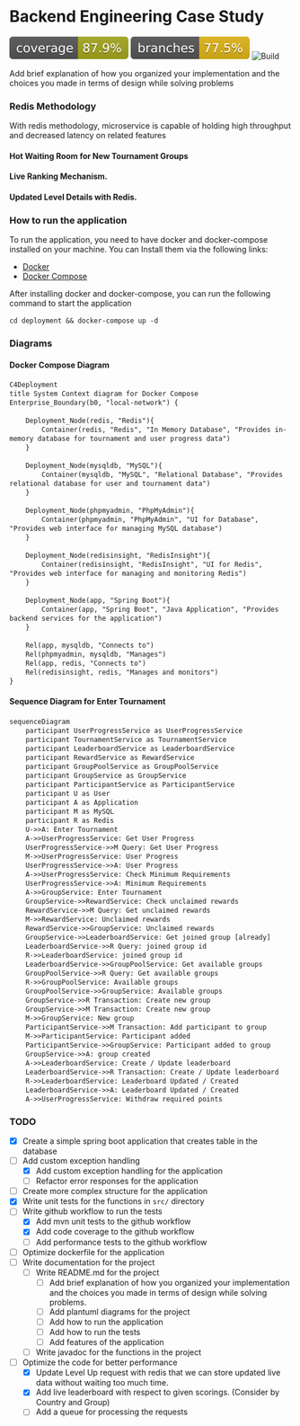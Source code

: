 # Backend Engineering Case Study

![Coverage](.github/badges/jacoco.svg)
![Branches](.github/badges/branches.svg)
![Build](https://github.com/abdullahbodur/dream-case-study/actions/workflows/build.yaml/badge.svg)

Add brief explanation of how you organized your implementation and the choices you made in terms of
design while solving problems

### Redis Methodology

With redis methodology, microservice is capable of holding high throughput and decreased latency on
related features

#### Hot Waiting Room for New Tournament Groups

#### Live Ranking Mechanism.

#### Updated Level Details with Redis.

### How to run the application
To run the application, you need to have docker and docker-compose installed on your machine.
You can Install them via the following links:
- [Docker](https://docs.docker.com/get-docker/)
- [Docker Compose](https://docs.docker.com/compose/install/)

After installing docker and docker-compose, you can run the following command to start the application
```shell
cd deployment && docker-compose up -d
```

### Diagrams

#### Docker Compose Diagram
```mermaid
C4Deployment
title System Context diagram for Docker Compose
Enterprise_Boundary(b0, "local-network") {

    Deployment_Node(redis, "Redis"){
        Container(redis, "Redis", "In Memory Database", "Provides in-memory database for tournament and user progress data")
    }
    
    Deployment_Node(mysqldb, "MySQL"){
        Container(mysqldb, "MySQL", "Relational Database", "Provides relational database for user and tournament data")
    }
    
    Deployment_Node(phpmyadmin, "PhpMyAdmin"){
        Container(phpmyadmin, "PhpMyAdmin", "UI for Database", "Provides web interface for managing MySQL database")
    }
    
    Deployment_Node(redisinsight, "RedisInsight"){
        Container(redisinsight, "RedisInsight", "UI for Redis", "Provides web interface for managing and monitoring Redis")
    }
    
    Deployment_Node(app, "Spring Boot"){
        Container(app, "Spring Boot", "Java Application", "Provides backend services for the application")
    }
    
    Rel(app, mysqldb, "Connects to")
    Rel(phpmyadmin, mysqldb, "Manages")
    Rel(app, redis, "Connects to")
    Rel(redisinsight, redis, "Manages and monitors")
}
```

#### Sequence Diagram for Enter Tournament

```mermaid
sequenceDiagram
    participant UserProgressService as UserProgressService
    participant TournamentService as TournamentService
    participant LeaderboardService as LeaderboardService
    participant RewardService as RewardService
    participant GroupPoolService as GroupPoolService
    participant GroupService as GroupService
    participant ParticipantService as ParticipantService
    participant U as User
    participant A as Application
    participant M as MySQL
    participant R as Redis
    U->>A: Enter Tournament
    A->>UserProgressService: Get User Progress
    UserProgressService->>M Query: Get User Progress
    M->>UserProgressService: User Progress
    UserProgressService->>A: User Progress
    A->>UserProgressService: Check Minimum Requirements
    UserProgressService->>A: Minimum Requirements
    A->>GroupService: Enter Tournament
    GroupService->>RewardService: Check unclaimed rewards
    RewardService->>M Query: Get unclaimed rewards
    M->>RewardService: Unclaimed rewards
    RewardService->>GroupService: Unclaimed rewards
    GroupService->>LeaderboardService: Get joined group [already]
    LeaderboardService->>R Query: joined group id
    R->>LeaderboardService: joined group id
    LeaderboardService->>GroupPoolService: Get available groups
    GroupPoolService->>R Query: Get available groups
    R->>GroupPoolService: Available groups
    GroupPoolService->>GroupService: Available groups
    GroupService->>R Transaction: Create new group
    GroupService->>M Transaction: Create new group
    M->>GroupService: New group
    ParticipantService->>M Transaction: Add participant to group
    M->>ParticipantService: Participant added
    ParticipantService->>GroupService: Participant added to group
    GroupService->>A: group created
    A->>LeaderboardService: Create / Update leaderboard
    LeaderboardService->>R Transaction: Create / Update leaderboard
    R->>LeaderboardService: Leaderboard Updated / Created
    LeaderboardService->>A: Leaderboard Updated / Created
    A->>UserProgressService: Withdraw required points
```
### TODO

- [x] Create a simple spring boot application that creates table in the database
- [ ] Add custom exception handling
    - [X] Add custom exception handling for the application
    - [ ] Refactor error responses for the application
- [ ] Create more complex structure for the application
- [X] Write unit tests for the functions in `src/` directory
- [ ] Write github workflow to run the tests
    - [X] Add mvn unit tests to the github workflow
    - [X] Add code coverage to the github workflow
    - [ ] Add performance tests to the github workflow
- [ ] Optimize dockerfile for the application
- [ ] Write documentation for the project
    - [ ] Write README.md for the project
        - [ ] Add brief explanation of how you organized your implementation and the choices you
          made in terms of
          design while solving problems.
        - [ ] Add plantuml diagrams for the project
        - [ ] Add how to run the application
        - [ ] Add how to run the tests
        - [ ] Add features of the application
    - [ ] Write javadoc for the functions in the project
- [ ] Optimize the code for better performance
    - [X] Update Level Up request with redis that we can store updated live data without waiting too
      much time.
    - [X] Add live leaderboard with respect to given scorings. (Consider by Country and Group)
    - [ ] Add a queue for processing the requests